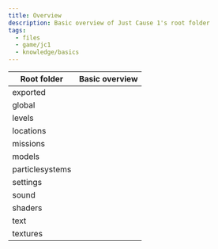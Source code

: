 ```yaml
---
title: Overview
description: Basic overview of Just Cause 1's root folder
tags:
  - files
  - game/jc1
  - knowledge/basics
---
```


| Root folder       | Basic overview |
| ----------------- | -------------- |
| exported          |                |
| global            |                |
| levels            |                |
| locations         |                |
| missions          |                |
| models            |                |
| particlesystems   |                |
| settings          |                |
| sound             |                |
| shaders           |                |
| text              |                |
| textures          |                |
